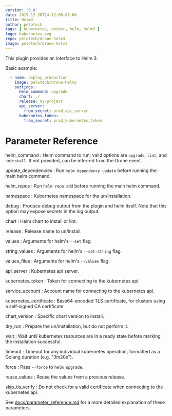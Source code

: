 ```yaml
---
version: '0.8'
date: 2019-12-30T14:12:00-07:00
title: Helm3
author: pelotech
tags: [ kubernetes, docker, helm, helm3 ]
logo: kubernetes.svg
repo: pelotech/drone-helm3
image: pelotech/drone-helm3
---
```


This plugin provides an interface to Helm 3.

Basic example:

```yaml
  - name: deploy_production
    image: pelotech/drone-helm3
    settings:
      helm_command: upgrade
      chart: ./
      release: my-project
      api_server:
        from_secret: prod_api_server
      kubernetes_token:
        from_secret: prod_kubernetes_token
```

# Parameter Reference

helm_command
: Helm command to run; valid options are `upgrade`, `lint`, and `uninstall`. If not provided, can be inferred from the Drone event.

update_dependencies
: Run `helm dependency update` before running the main helm command.

helm_repos
: Run `helm repo add` before running the main helm command.

namespace
: Kubernetes namespace for the un/installation.

debug
: Produce debug output from the plugin and helm itself. Note that this option may expose secrets in the log output.

chart
: Helm chart to install or lint.

release
: Release name to un/install.

values
: Arguments for helm's `--set` flag.

string_values
: Arguments for helm's `--set-string` flag.

values_files
: Arguments for helm's `--values` flag.

api_server
: Kubernetes api server.

kubernetes_token
: Token for connecting to the kubernetes api.

service_account
: Account name for connecting to the kubernetes api.

kubernetes_certificate
: Base64-encoded TLS certificate, for clusters using a self-signed CA certificate

chart_version
: Specific chart version to install.

dry_run
: Prepare the un/installation, but do not perform it.

wait
: Wait until kubernetes resources are in a ready state before marking the installation successful.

timeout
: Timeout for any individual kubernetes operation, formatted as a Golang duration (e.g. "3m20s").

force
: Pass `--force` to `helm upgrade`.

reuse_values
: Reuse the values from a previous release.

skip_tls_verify
: Do not check for a valid certificate when connecting to the kubernetes api.

See [docs/parameter_reference.md](https://github.com/pelotech/drone-helm3/blob/master/docs/parameter_reference.md) for a more detailed explanation of these parameters.
